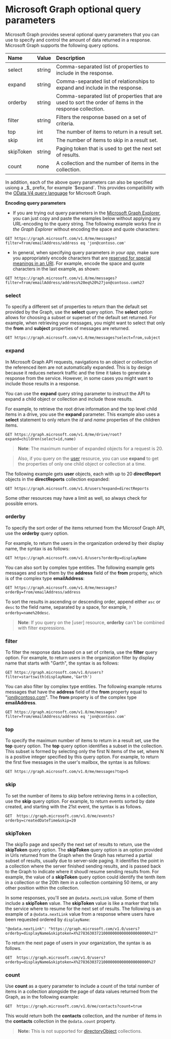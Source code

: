 # Microsoft Graph optional query parameters
Microsoft Graph provides several optional query parameters that you can use to specify and control the amount of data returned in a response. Microsoft Graph supports the following query options. 

|Name|Value|Description|
|:---------------|:--------|:-------|
|select|string|Comma-separated list of properties to include in the response.|
|expand|string|Comma-separated list of relationships to expand and include in the response.  |
|orderby|string|Comma-separated list of properties that are used to sort the order of items in the response collection.|
|filter|string|Filters the response based on a set of criteria.|
|top|int|The number of items to return in a result set.|
|skip|int|The number of items to skip in a result set.|
|skipToken|string|Paging token that is used to get the next set of results.|
|count|none|A collection and the number of items in the collection.|

In addition, each of the above query parameters can also be specified usiong a _$_ prefix, for example `$expand`.  This provides compatibility with the [OData V4 query language](http://docs.oasis-open.org/odata/odata/v4.0/errata03/os/complete/part2-url-conventions/odata-v4.0-errata03-os-part2-url-conventions-complete.html#_Toc453752356) for Microsoft Graph.

**Encoding query parameters**

- If you are trying out query parameters in the [Microsoft Graph Explorer](https://graph.microsoft.io/en-us/graph-explorer#), you can just copy and paste the examples below without applying 
any URL-encoding to the query string. The following example works fine _in the Graph Explorer_ without encoding the space and quote characters:
```http
GET https://graph.microsoft.com/v1.0/me/messages?filter=from/emailAddress/address eq 'jon@contoso.com'
``` 
- In general, when specifying query parameters _in your app_, make sure you appropriately encode characters that are [reserved for special meanings in an URI](https://tools.ietf.org/html/rfc3986#section-2.2).
For example, encode the space and quote characters in the last example, as shown:
```http
GET https://graph.microsoft.com/v1.0/me/messages?filter=from/emailAddress/address%20eq%20%27jon@contoso.com%27
```

### select
To specify a different set of properties to return than the default set provided by the Graph, use the **select** query option.
The **select** option allows for choosing a subset or superset of the default set returned.
For example, when retrieving your messages, you might want to select that only the **from** and **subject** properties of messages are returned.

```http
GET https://graph.microsoft.com/v1.0/me/messages?select=from,subject
```

<!--For example, when retrieving the children of an item on a drive, you want to select that only the **name** and **size** properties of items are returned.

```http
GET https://graph.microsoft.com/v1.0/me/drive/root/children?select=name,size
```

By submitting the request with the `select=name,size` query string, the objects
in the response will only have those property values included. 


```json
{
  "value": [
    {
      "id": "13140a9sd9aba",
      "name": "Documents",
      "size": 1024
    },
    {
      "id": "123901909124a",
      "name": "Pictures",
      "size": 1012010210
    }
  ]
}
```--> 

### expand

In Microsoft Graph API requests, navigations to an object or collection of the referenced item are not automatically expanded.
This is by design because it reduces network traffic and the time it takes to generate a response from the service.
However, in some cases you might want to include those results in a response.

You can use the **expand** query string parameter to instruct the API to expand a child object or collection and include those results.

For example, to retrieve the root drive information and the top level child items in a drive, you use the **expand** parameter.
This example also uses a **select** statement to only return the _id_ and _name_ properties of the children items.

```http
GET https://graph.microsoft.com/v1.0/me/drive/root?expand=children(select=id,name)
```

>  **Note**: The maximum number of expanded objects for a request is 20. 

> Also, if you query on the [user](http://graph.microsoft.io/en-us/docs/api-reference/v1.0/resources/user) resource, you can use **expand** to get the properties of only one child object 
or collection at a time. 

The following example gets **user** objects, each with up to 20 **directReport** objects in the **directReports** collection expanded:
```http
GET https://graph.microsoft.com/v1.0/users?expand=directReports
```
Some other resources may have a limit as well, so always check for possible errors.


<!---The following shows a sample result that is returned in the response body.-->


### orderby

To specify the sort order of the items returned from the Microsof Graph API, use the **orderby** query option. 

For example, to return the users in the organization ordered by their display name, the syntax is as follows:

```http
GET https://graph.microsoft.com/v1.0/users?orderBy=displayName
``` 

You can also sort by complex type entities. The following example gets messages and sorts them by the **address** field of the **from** property, which is of the complex type **emailAddress**:

```http
GET https://graph.microsoft.com/v1.0/me/messages?orderBy=from/emailAddress/address
``` 

To sort the results in ascending or descending order, append either `asc` or `desc` to the field name, separated by a space, for example,
`?orderby=name%20desc`.

 >  **Note**: If you query on the [user] resource, **orderby** can't be combined with filter expressions.

### filter
To filter the response data based on a set of criteria, use the **filter** query option.
For example, to return users in the organization filter by display name that starts with "Garth", the syntax is as follows:

```http
GET https://graph.microsoft.com/v1.0/users?filter=startswith(displayName,'Garth')
```

You can also filter by complex type entities.
The following example returns messages that have the **address** field of the **from** property equal to "jon@contoso.com". The **from** property is of the complex type **emailAddress**.

```http
GET https://graph.microsoft.com/v1.0/me/messages?filter=from/emailAddress/address eq 'jon@contoso.com'
``` 

### top
To specify the maximum number of items to return in a result set, use the **top** query option.
The **top** query option identifies a subset in the collection. This subset is formed by selecting only the first N items of the set, where N is a positive integer specified by this query option. 
For example, to return the first five messages in the user's mailbox, the syntax is as follows:

```http
GET https://graph.microsoft.com/v1.0/me/messages?top=5
```

### skip
To set the number of items to skip before retrieving items in a collection, use the **skip** query option. 
For example, to return events sorted by date created, and starting with the 21st event, the syntax is as follows.

```http
GET  https://graph.microsoft.com/v1.0/me/events?orderby=createdDateTime&skip=20
```

### skipToken
The skipTo page and specify the next set of results to return, use  the **skipToken** query option.
The **skipToken** query option is an option provided in Urls returned from the Graph when the Graph has returned a partial subset of results, usually due to server-side paging.
It identifies the point in a collection where the server finished sending results, and is passed back to the Graph to indicate where it shoudl resume sending results from.
For example, the value of a **skipToken** query option could identify the tenth item in a collection or the 20th item in a collection containing 50 items, or any other position within the collection.

In some responses, you'll see an `@odata.nextLink` value. 
Some of them include a **skipToken** value.
The **skipToken** value is like a marker that tells the service where to resume for the next set of results.
The following is an example of a `@odata.nextLink` value from a response where users have been requested ordered by `displayName`: 

```
"@odata.nextLink": "https://graph.microsoft.com/v1.0/users?orderby=displayName&skiptoken=X%2783630372100000000000000000000%27"
```

To return the next page of users in your organization, the syntax is as follows.

```http
GET  https://graph.microsoft.com/v1.0/users?orderby=displayName&skiptoken=X%2783630372100000000000000000000%27
```

### count
Use **count** as a query parameter to include a count of the total number of items in a collection alongside the page of data values returned from the Graph, as in the following example:
```http
GET  https://graph.microsoft.com/v1.0/me/contacts?count=true
```
This would return both the **contacts** collection, and the number of items in the **contacts** collection in the `@odata.count` property.

>**Note:** This is not supported for [directoryObject](http://graph.microsoft.io/en-us/docs/api-reference/v1.0/resources/directoryobject) collections.
